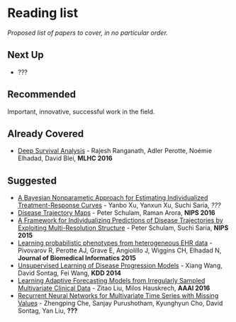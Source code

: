 # Reading list

_Proposed list of papers to cover, in no particular order._

## Next Up

- ???

## Recommended

Important, innovative, successful work in the field.

## Already Covered

- [Deep Survival Analysis](https://arxiv.org/abs/1608.02158) - Rajesh Ranganath, Adler Perotte, Noémie Elhadad, David Blei, **MLHC 2016**

## Suggested
- [A Bayesian Nonparametic Approach for Estimating Individualized Treatment-Response Curves](https://arxiv.org/pdf/1608.05182v1.pdf) - Yanbo Xu, Yanxun Xu, Suchi Saria, *???*
- [Disease Trajectory Maps](https://arxiv.org/abs/1606.09184) - Peter Schulam, Raman Arora, **NIPS 2016**
- [A Framework for Individualizing Predictions of Disease Trajectories by Exploiting Multi-Resolution Structure](https://arxiv.org/abs/1601.04674) - Peter Schulam, Suchi Saria, **NIPS 2015**
- [Learning probabilistic phenotypes from heterogeneous EHR data](http://www.ncbi.nlm.nih.gov/pubmed/26464024) - Pivovarov R, Perotte AJ, Grave E, Angiolillo J, Wiggins CH, Elhadad N, **Journal of Biomedical Informatics 2015**
- [Unsupervised Learning of Disease Progression Models](http://cs.nyu.edu/~dsontag/papers/WanSonWan_kdd14.pdf) - Xiang Wang, David Sontag, Fei Wang, **KDD 2014**
- [Learning Adaptive Forecasting Models from Irregularly Sampled Multivariate Clinical Data](http://www.zitaoliu.com/download/aaai2016_revision.pdf) - Zitao Liu, Milos Hauskrech, **AAAI 2016**
- [Recurrent Neural Networks for Multivariate Time Series with Missing Values](https://arxiv.org/abs/1606.01865) - Zhengping Che, Sanjay Purushotham, Kyunghyun Cho, David Sontag, Yan Liu, **???**
